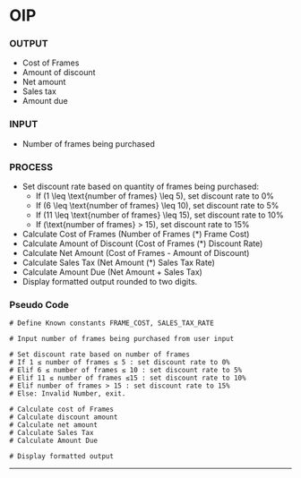 # OIP
### OUTPUT
- Cost of Frames
- Amount of discount
- Net amount
- Sales tax
- Amount due

### INPUT
- Number of frames being purchased

### PROCESS
- Set discount rate based on quantity of frames being purchased:
  - If \(1 \leq \text{number of frames} \leq 5\), set discount rate to 0%
  - If \(6 \leq \text{number of frames} \leq 10\), set discount rate to 5%
  - If \(11 \leq \text{number of frames} \leq 15\), set discount rate to 10%
  - If \(\text{number of frames} > 15\), set discount rate to 15%
- Calculate Cost of Frames (Number of Frames \(*\) Frame Cost)
- Calculate Amount of Discount (Cost of Frames \(*\) Discount Rate)
- Calculate Net Amount (Cost of Frames - Amount of Discount)
- Calculate Sales Tax (Net Amount \(*\) Sales Tax Rate)
- Calculate Amount Due (Net Amount + Sales Tax)
- Display formatted output rounded to two digits.

### Pseudo Code

```plaintext
# Define Known constants FRAME_COST, SALES_TAX_RATE

# Input number of frames being purchased from user input

# Set discount rate based on number of frames
# If 1 ≤ number of frames ≤ 5 : set discount rate to 0%
# Elif 6 ≤ number of frames ≤ 10 : set discount rate to 5%
# Elif 11 ≤ number of frames ≤15 : set discount rate to 10%
# Elif number of frames > 15 : set discount rate to 15%
# Else: Invalid Number, exit.

# Calculate cost of Frames
# Calculate discount amount
# Calculate net amount
# Calculate Sales Tax
# Calculate Amount Due

# Display formatted output
```

---